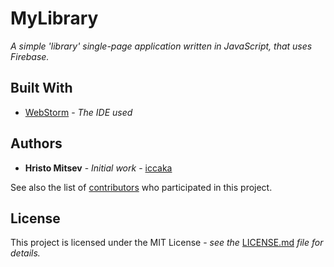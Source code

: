 # MyLibrary

*A simple 'library' single-page application written in JavaScript, that uses Firebase.*

## Built With

* [WebStorm](https://www.jetbrains.com/webstorm/) - *The IDE used*

## Authors

* **Hristo Mitsev** - *Initial work* - [iccaka](https://github.com/iccaka)

See also the list of [contributors](https://github.com/iccaka/MyLibrary/graphs/contributors) who participated in this project.

## License

This project is licensed under the MIT License - *see the* [LICENSE.md](https://github.com/iccaka/MyLibrary/blob/hideShowPages/LICENSE.md) *file for details.*
